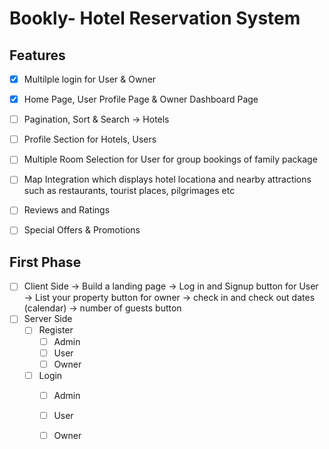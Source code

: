 # Bookly- Hotel Reservation System
## Features
- [x] Multilple login for User & Owner
- [x] Home Page, User Profile Page & Owner Dashboard Page
- [ ] Pagination, Sort & Search -> Hotels
- [ ] Profile Section for Hotels, Users
- [ ] Multiple Room Selection for User for group bookings of family package
- [ ] Map Integration which displays hotel locationa and nearby attractions such as restaurants, tourist places, pilgrimages etc
- [ ] Reviews and Ratings 
- [ ] Special Offers & Promotions 


## First Phase
- [ ] Client Side   -> Build a landing page 
                            -> Log in and Signup button for User
                            -> List your property button for owner
                            -> check in and check out dates (calendar)
                            -> number of guests button
- [ ] Server Side
    - [ ] Register
        - [ ] Admin
        - [ ] User
        - [ ] Owner
    - [ ] Login
        - [ ] Admin
        - [ ] User
        - [ ] Owner
       
